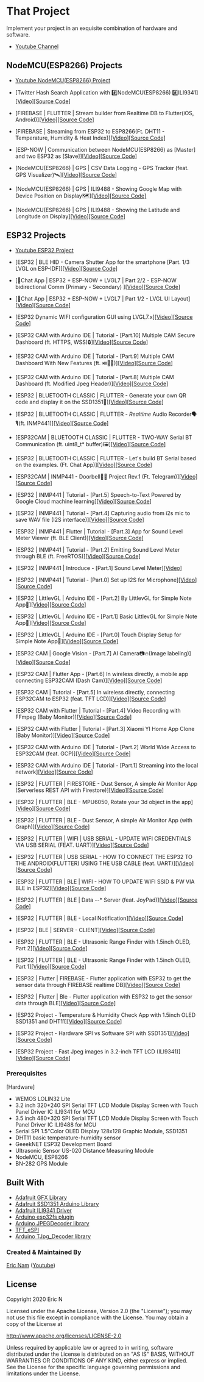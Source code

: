 # That Project

Implement your project in an exquisite combination of hardware and software.
  
* [Youtube Channel](https://youtube.com/c/ThatProject) 

## NodeMCU(ESP8266) Projects
* [Youtube NodeMCU(ESP8266) Project](https://www.youtube.com/playlist?list=PLnq7JUnBumAxh2Sr-vKQYxeyW7a6qje7x) 

* [Twitter Hash Search Application with #️⃣NodeMCU(ESP8266) #️⃣ILI9341][[Video]](https://youtu.be/lhOlv6Y4_vw)[[Source Code]](https://github.com/0015/IdeasNProjects/tree/master/ESP8266_Twitter_Hash_Search)

* [FIREBASE | FLUTTER | Stream builder from Realtime DB to Flutter(iOS, Android)][[Video]](https://youtu.be/uoQtH2IYBCU)[[Source Code]](https://github.com/0015/IdeasNProjects/tree/master/FIREBASE/STREAMING_FROM_ESP_TO_FLUTTER/flutter_realtime_dht11)

* [FIREBASE | Streaming from ESP32 to ESP8266(Ft. DHT11 - Temperature, Humidity & Heat Index)][[Video]](https://youtu.be/-iKCn9lTD2Q)[[Source Code]](https://github.com/0015/IdeasNProjects/tree/master/FIREBASE/STREAMING_FROM_ESP32_TO_ESP8266)

* [ESP-NOW | Communication between NodeMCU(ESP8266) as [Master] and two ESP32 as [Slave]][[Video]](https://youtu.be/F_h22AXZ7ts)[[Source Code]](https://github.com/0015/IdeasNProjects/tree/master/ESPNOW/ESPNOW_ESP8266_MASTER_ESP32_SLAVE)

* [NodeMCU(ESP8266) | GPS | CSV Data Logging - GPS Tracker (feat. GPS Visualizer)🛰️][[Video]](https://youtu.be/edD3X6KG8AE)[[Source Code]](https://github.com/0015/IdeasNProjects/tree/master/ESP8266_GPS_DATA_LOG/ESP8266_GPS_TRACKER)

* [NodeMCU(ESP8266) | GPS | ILI9488 - Showing Google Map with Device Position on Display🗺️][[Video]](https://youtu.be/lQ157ftTnSs)[[Source Code]](https://github.com/0015/IdeasNProjects/tree/master/ESP8266_GOOGLEMAP_GPS)

* [NodeMCU(ESP8266) | GPS | ILI9488 - Showing the Latitude and Longitude on Display][[Video]](https://youtu.be/9wrHhbfYFXg)[[Source Code]](https://github.com/0015/IdeasNProjects/tree/master/ESP8266_BASIC_GPS)

## ESP32 Projects

* [Youtube ESP32 Project](https://www.youtube.com/playlist?list=PLnq7JUnBumAyhSBBp95MsQ5-chBAYheZw) 

* [ESP32 | BLE HID - Camera Shutter App for the smartphone [Part. 1/3 LVGL on ESP-IDF]][[Video]](https://youtu.be/7-QiGUAWkys)[[Source Code]](https://github.com/0015/IdeasNProjects/tree/master/ESP32_LVGL/ESP-IDF_Camera_Timer_For_Smartphone_LVGL7/Part.1/camera_timer_ble_hid)

* [💬Chat App | ESP32 + ESP-NOW + LVGL7 | Part 2/2 - ESP-NOW bidirectional Comm (Primary - Secondary)
][[Video]](https://youtu.be/Kpqz00_IzTc)[[Source Code]](https://github.com/0015/IdeasNProjects/tree/master/ESP32_LVGL/ChatApp_LVGL7/Step_2_ESP-NOW)

* [💬Chat App | ESP32 + ESP-NOW + LVGL7 | Part 1/2 - LVGL UI Layout][[Video]](https://youtu.be/zRLQPF5417Y)[[Source Code]](https://github.com/0015/IdeasNProjects/tree/master/ESP32_LVGL/ChatApp_LVGL7/Step_1_UI)

* [ESP32 Dynamic WIFI configuration GUI using LVGL7.x][[Video]](https://youtu.be/AvJms6_Pf_o)[[Source Code]](https://github.com/0015/IdeasNProjects/tree/master/ESP32_LVGL/DynamicWIFIConnector_LVGL7)

* [ESP32 CAM with Arduino IDE | Tutorial - [Part.10] Multiple CAM Secure Dashboard (ft. HTTPS, WSS)🔒][[Video]](https://youtu.be/mxfj5Jg206A)[[Source Code]](https://github.com/0015/IdeasNProjects/tree/master/ESP32_CAM_MULTICAM/Part.10-Multiple_CAM_Dashboard_with_HTTPS_WSS)

* [ESP32 CAM with Arduino IDE | Tutorial - [Part.9] Multiple CAM Dashboard With New Features (ft. ⏯️🔴💾)][[Video]](https://youtu.be/ba9NLj0FKRU)[[Source Code]](https://github.com/0015/IdeasNProjects/tree/master/ESP32_CAM_MULTICAM/Part.9-Multiple_CAM_Dashboard_with_new_features)

* [ESP32 CAM with Arduino IDE | Tutorial - [Part.8] Multiple CAM Dashboard (ft. Modified Jpeg Header)][[Video]](https://youtu.be/rTY2Ibk-gco)[[Source Code]](https://github.com/0015/IdeasNProjects/tree/master/ESP32_CAM_MULTICAM/Part.8-Multiple_CAM_Dashboard)

* [ESP32 | BLUETOOTH CLASSIC | FLUTTER - Generate your own QR code and display it on the SSD1351🔲][[Video]](https://youtu.be/7HLh-7vONT4)[[Source Code]](https://github.com/0015/IdeasNProjects/tree/master/ESP32_BT_CLASSIC/ESP32_SSD1351_QR_BT_SERIAL)

* [ESP32 | BLUETOOTH CLASSIC | FLUTTER - *Realtime* Audio Recorder🗣️🎙️(ft. INMP441)][[Video]](https://youtu.be/AFGC9iYBxFQ)[[Source Code]](https://github.com/0015/IdeasNProjects/tree/master/ESP32_BT_CLASSIC/ESP32_INMP441_BT_SERIAL)

* [ESP32CAM | BLUETOOTH CLASSIC | FLUTTER - TWO-WAY Serial BT Communication (ft. uint8_t* buffer)🖼️][[Video]](https://youtu.be/Fl3tDWzTWk8)[[Source Code]](https://github.com/0015/IdeasNProjects/tree/master/ESP32_BT_CLASSIC/ESP32CAM_BT_SERIAL)

* [ESP32 | BLUETOOTH CLASSIC | FLUTTER - Let's build BT Serial based on the examples. (Ft. Chat App)][[Video]](https://youtu.be/WUw-_X66dLE)[[Source Code]](https://github.com/0015/IdeasNProjects/tree/master/ESP32_BT_CLASSIC/ESP32_BLUETOOTH_SERIAL_DEMO)

* [ESP32CAM | INMP441 - Doorbell🚪🔔 Project Rev.1 (Ft. Telegram)][[Video]](https://youtu.be/Fj21iHHUvf4)[[Source Code]](https://github.com/0015/IdeasNProjects/tree/master/ESP32_CAM_DOORBELL/Rev.1)

* [ESP32 | INMP441 | Tutorial - [Part.5] Speech-to-Text Powered by Google Cloud machine learning][[Video]](https://youtu.be/RZVzZfndIS0)[[Source Code]](https://github.com/0015/IdeasNProjects/tree/master/ESP32_MICROPHONE/ESP32_INMP441_SPEECH_TO_TEXT)

* [ESP32 | INMP441 | Tutorial - [Part.4] Capturing audio from i2s mic to save WAV file (I2S interface)][[Video]](https://youtu.be/qmruNKeIN-o)[[Source Code]](https://github.com/0015/IdeasNProjects/tree/master/ESP32_MICROPHONE/ESP32_INMP441_RECORDING)

* [ESP32 | INMP441 | Flutter | Tutorial - [Part.3] App for Sound Level Meter Viewer (ft. BLE Client)][[Video]](https://youtu.be/CcLt-nBLWJU)[[Source Code]](https://github.com/0015/IdeasNProjects/tree/master/ESP32_MICROPHONE/ESP32_INMP441_FLUTTER_BLE_APP/flutter_app_slm)

* [ESP32 | INMP441 | Tutorial - [Part.2] Emitting Sound Level Meter through BLE (ft. FreeRTOS)][[Video]](https://youtu.be/F88HRGTiiNw)[[Source Code]](https://github.com/0015/IdeasNProjects/tree/master/ESP32_MICROPHONE/ESP32_INMP441_SLM_BLE)

* [ESP32 | INMP441 | Introduce - [Part.1] Sound Level Meter][[Video]](https://youtu.be/QREKVWaZLi4)

* [ESP32 | INMP441 | Tutorial - [Part.0] Set up I2S for Microphone][[Video]](https://youtu.be/m8LwPNXqK9o)[[Source Code]](https://github.com/0015/IdeasNProjects/tree/master/ESP32_MICROPHONE/ESP32_INMP441_SETUP)

* [ESP32 | LittlevGL | Arduino IDE - [Part.2] By LittlevGL for Simple Note App📝][[Video]](https://youtu.be/PIzMeCShNZA)[[Source Code]](https://github.com/0015/IdeasNProjects/tree/master/ESP32_LVGL/SimpleNoteAPP_LVGL6/Part2)

* [ESP32 | LittlevGL | Arduino IDE - [Part.1] Basic LittlevGL for Simple Note App📝][[Video]](https://youtu.be/dErIWm-IVhc)[[Source Code]](https://github.com/0015/IdeasNProjects/tree/master/ESP32_LVGL/SimpleNoteAPP_LVGL6/Part1)

* [ESP32 | LittlevGL | Arduino IDE - [Part.0] Touch Display Setup for Simple Note App📝][[Video]](https://youtu.be/OXUZEHMFFwc)[[Source Code]](https://github.com/0015/IdeasNProjects/tree/master/ESP32_LVGL/SimpleNoteAPP_LVGL6/Part0)

* [ESP32 CAM | Google Vision - [Part.7] AI Camera📷🔥(Image labeling)][[Video]](https://youtu.be/bpCCqerQ56o)[[Source Code]](https://github.com/0015/IdeasNProjects/tree/master/ESP32_CAM_AICamera_Labelling)

* [ESP32 CAM | Flutter App - [Part.6] In wireless directly, a mobile app connecting ESP32CAM (Dash Cam)][[Video]](https://youtu.be/6FUbo9HRCoU)[[Source Code]](https://github.com/0015/IdeasNProjects/tree/master/ESP32_CAM_Dashcam_FLUTTER)

* [ESP32 CAM | Tutorial - [Part.5] In wireless directly, connecting ESP32CAM to ESP32 (feat. TFT LCD)][[Video]](https://youtu.be/TfuEI1-YrsA)[[Source Code]](https://github.com/0015/IdeasNProjects/tree/master/ESP32_CAM_WIFI_CONNECT)

* [ESP32 CAM with Flutter | Tutorial - [Part.4] Video Recording with FFmpeg (Baby Monitor)][[Video]](https://youtu.be/Z5vBs8Mk5rA)[[Source Code]](https://github.com/0015/IdeasNProjects/tree/master/ESP32_CAM_Xiaomi_Clone_FLUTTER/flutter_xiaomi_clone_app_ffmpeg)

* [ESP32 CAM with Flutter | Tutorial - [Part.3] Xiaomi YI Home App Clone (Baby Monitor)][[Video]](https://youtu.be/9GyOTlOGjSA)[[Source Code]](https://github.com/0015/IdeasNProjects/tree/master/ESP32_CAM_Xiaomi_Clone_FLUTTER/flutter_xiaomi_clone_app)

* [ESP32 CAM with Arduino IDE | Tutorial - [Part.2] World Wide Access to ESP32CAM (feat. GCP)][[Video]](https://youtu.be/CpIkG9N5-JM)[[Source Code]](https://github.com/0015/IdeasNProjects/tree/master/ESP32_CAM_GoogleCloudServer)

* [ESP32 CAM with Arduino IDE | Tutorial - [Part.1] Streaming into the local network][[Video]](https://youtu.be/kE0idrJYPII)[[Source Code]](https://github.com/0015/IdeasNProjects/tree/master/ESP32_CAM_LocalServer)

* [ESP32 | FLUTTER | FIRESTORE - Dust Sensor, A simple Air Monitor App (Serverless REST API with Firestore)][[Video]](https://youtu.be/Z8ju93IYZ1A)[[Source Code]](https://github.com/0015/IdeasNProjects/tree/master/ESP32_dust_sensor_firestore_FLUTTER)

* [ESP32 | FLUTTER | BLE - MPU6050, Rotate your 3d object in the app][[Video]](https://youtu.be/FMZO4UTVZBk)[[Source Code]](https://github.com/0015/IdeasNProjects/tree/master/Esp32_MPU6050_ble_FLUTTER)

* [ESP32 | FLUTTER | BLE - Dust Sensor, A simple Air Monitor App (with Graph)][[Video]](https://youtu.be/w6jo2kJanqU)[[Source Code]](https://github.com/0015/IdeasNProjects/tree/master/Esp32_dust_sensor_ble_FLUTTER)

* [ESP32 | FLUTTER | WIFI | USB SERIAL - UPDATE WIFI CREDENTIALS VIA USB SERIAL (FEAT. UART)][[Video]](https://youtu.be/Be0vYIiJlyg)[[Source Code]](https://github.com/0015/IdeasNProjects/tree/master/ESp32_Flutter_Android_wifi_credential_update_via_USB)

* [ESP32 | FLUTTER | USB SERIAL - HOW TO CONNECT THE ESP32 TO THE ANDROID(FLUTTER) USING THE USB CABLE (feat. UART)][[Video]](https://youtu.be/zk0xY88l6Rc)[[Source Code]](https://github.com/0015/IdeasNProjects/tree/master/Esp32_Flutter_Android_usb_serial_comm)

* [ESP32 | FLUTTER | BLE | WIFI - HOW TO UPDATE WIFI SSID & PW VIA BLE in ESP32][[Video]](https://youtu.be/-N52wL8xQzM)[[Source Code]](https://github.com/0015/IdeasNProjects/tree/master/Esp32_wifi_ssid_pw_via_ble)

* [ESP32 | FLUTTER | BLE | Data --* Server (feat. JoyPad)][[Video]](https://youtu.be/fQz7aajslJc)[[Source Code]](https://github.com/0015/IdeasNProjects/tree/master/ESP32_Flutter_JoyPad)

* [ESP32 | FLUTTER | BLE - Local Notification][[Video]](https://youtu.be/a71xc5Dm8xU)[[Source Code]](https://github.com/0015/IdeasNProjects/tree/master/Esp32_Flutter_BLE_LocalNoti)

* [ESP32 | BLE | SERVER - CLIENT][[Video]](https://youtu.be/jcGIA99V0c0)[[Source Code]](https://github.com/0015/IdeasNProjects/tree/master/Esp32_BLE_to_BLE)

* [ESP32 | FLUTTER | BLE - Ultrasonic Range Finder with 1.5inch OLED, Part 2][[Video]](https://youtu.be/s_BTQveXpwY)[[Source Code]](https://github.com/0015/IdeasNProjects/tree/master/Esp32_ultrasonic_range_finder)

* [ESP32 | FLUTTER | BLE - Ultrasonic Range Finder with 1.5inch OLED, Part 1][[Video]](https://youtu.be/sTaa4bGqVwc)[[Source Code]](https://github.com/0015/IdeasNProjects/tree/master/Esp32_ultrasonic_range_finder/Esp32_Ultrasonic_module)

* [ESP32 | Flutter | FIREBASE - Flutter application with ESP32 to get the sensor data through FIREBASE realtime DB][[Video]](https://youtu.be/nVrACWPXi8g)[[Source Code]](https://github.com/0015/IdeasNProjects/tree/master/Esp32_Flutter_firebase_DHT)

* [ESP32 | Flutter | Ble - Flutter application with ESP32 to get the sensor data through BLE][[Video]](https://youtu.be/13voX5Y9fTc)[[Source Code]](https://github.com/0015/IdeasNProjects/tree/master/Esp32_temperature_humidity_ble_FLUTTER)

* [ESP32 Project - Temperature & Humidity Check App with 1.5inch OLED SSD1351 and DHT11][[Video]](https://youtu.be/TF4Dm8Lq7Pc)[[Source Code]](https://github.com/0015/IdeasNProjects/tree/master/Esp32_temperature_humidity)

* [ESP32 Project - Hardware SPI vs Software SPI with SSD1351][[Video]](https://youtu.be/COPe5fKlkqA)[[Source Code]](https://github.com/0015/IdeasNProjects/tree/master/Esp32_display_ssd1351_jpeg)

* [ESP32 Project - Fast Jpeg images in 3.2-inch TFT LCD (ILI9341)][[Video]](https://youtu.be/4eD6recBq4M)[[Source Code]](https://github.com/0015/IdeasNProjects/tree/master/Esp32_jpeg)


### Prerequisites

[Hardware]
- WEMOS LOLIN32 Lite
- 3.2 inch 320*240 SPI Serial TFT LCD Module Display Screen with Touch Panel Driver IC ILI9341 for MCU
- 3.5 inch 480*320 SPI Serial TFT LCD Module Display Screen with Touch Panel Driver IC ILI9488 for MCU
- Serial SPI 1.5"Color OLED Display 128x128 Graphic Module, SSD1351
- DHT11 basic temperature-humidity sensor
- GeeekNET ESP32 Development Board
- Ultrasonic Sensor US-020 Distance Measuring Module
- NodeMCU, ESP8266
- BN-282 GPS Module

## Built With

* [Adafruit GFX Library](https://github.com/adafruit/Adafruit-GFX-Library)
* [Adafruit SSD1351 Arduino Library](https://github.com/adafruit/Adafruit-SSD1351-library)
* [Adafruit ILI9341 Driver](https://github.com/adafruit/Adafruit_ILI9341/)
* [Arduino esp32fs plugin](https://github.com/me-no-dev/arduino-esp32fs-plugin/releases)
* [Arduino JPEGDecoder library](https://github.com/Bodmer/JPEGDecoder)
* [TFT_eSPI](https://github.com/Bodmer/TFT_eSPI)
* [Arduino TJpg_Decoder library](https://github.com/Bodmer/TJpg_Decoder)


### Created & Maintained By

[Eric Nam](https://github.com/0015)
([Youtube](https://www.youtube.com/channel/UCRr2LnXXXuHn4z0rBvpfG7w))


## License

Copyright 2020 Eric N

Licensed under the Apache License, Version 2.0 (the "License");
you may not use this file except in compliance with the License.
You may obtain a copy of the License at

http://www.apache.org/licenses/LICENSE-2.0

Unless required by applicable law or agreed to in writing, software
distributed under the License is distributed on an "AS IS" BASIS,
WITHOUT WARRANTIES OR CONDITIONS OF ANY KIND, either express or implied.
See the License for the specific language governing permissions and
limitations under the License.
